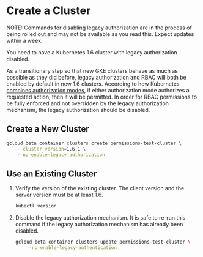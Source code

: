 # Create a Cluster

NOTE: Commands for disabling legacy authorization are in the process of being
rolled out and may not be available as you read this. Expect updates within a
week.

You need to have a Kubernetes 1.6 cluster with legacy authorization disabled.

As a transitionary step so that new GKE clusters behave as much as possible as
they did before, legacy authorization and RBAC will both be enabled by default
in new 1.6 clusters. According to how Kubernetes [combines authorization
modes](https://kubernetes.io/docs/admin/authorization/), if either authorization
mode authorizes a requested action, then it will be permitted. In order for RBAC
permissions to be fully enforced and not overridden by the legacy authorization
mechanism, the legacy authorization should be disabled.

## Create a New Cluster

```sh
gcloud beta container clusters create permissions-test-cluster \
    --cluster-version=1.6.1 \
    --no-enable-legacy-authorization
```

## Use an Existing Cluster

1. Verify the version of the existing cluster. The client version and the server
   version must be at least 1.6.
    ```sh
    kubectl version
    ```

2. Disable the legacy authorization mechanism. It is safe to re-run this command
   if the legacy authorization mechanism has already been disabled.
    ```sh
    gcloud beta container clusters update permissions-test-cluster \
        --no-enable-legacy-authentication
    ```

